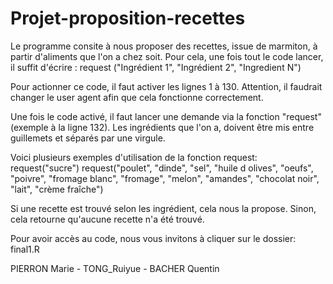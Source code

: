 # Projet-proposition-recettes

Le programme consite à nous proposer des recettes, issue de marmiton, à partir d'aliments que l'on a chez soit. 
Pour cela, une fois tout le code lancer, il suffit d'écrire : request ("Ingrédient 1", "Ingrédient 2", "Ingredient N")

Pour actionner ce code, il faut activer les lignes 1 à 130. Attention, il faudrait changer le user agent afin que cela fonctionne correctement.

Une fois le code activé, il faut lancer une demande via la fonction "request" (exemple à la ligne 132). Les ingrédients que l'on a, doivent être mis entre guillemets et séparés par une virgule.

Voici plusieurs exemples d'utilisation de la fonction request:
request("sucre")
request("poulet", "dinde", "sel", "huile d olives", "oeufs", "poivre", "fromage blanc", "fromage", "melon", "amandes", "chocolat noir", "lait", "crème fraîche")

Si une recette est trouvé selon les ingrédient, cela nous la propose. Sinon, cela retourne qu'aucune recette n'a été trouvé. 

Pour avoir accès au code, nous vous invitons à cliquer sur le dossier: final1.R

PIERRON Marie - TONG_Ruiyue - BACHER Quentin
